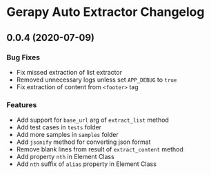 # Gerapy Auto Extractor Changelog

## 0.0.4 (2020-07-09)

### Bug Fixes

* Fix missed extraction of list extractor
* Removed unnecessary logs unless set `APP_DEBUG` to `true`
* Fix extraction of content from `<footer>` tag

### Features

* Add support for `base_url` arg of `extract_list` method
* Add test cases in `tests` folder
* Add more samples in `samples` folder
* Add `jsonify` method for converting json format
* Remove blank lines from result of `extract_content` method
* Add property `nth` in Element Class
* Add `nth` suffix of `alias` property in Element Class